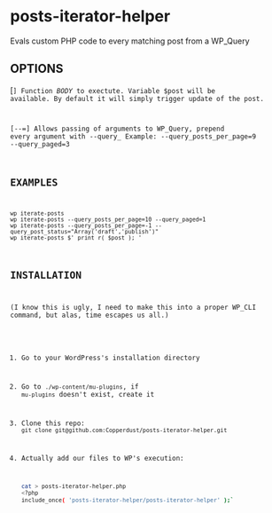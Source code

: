 # posts-iterator-helper

Evals custom PHP code to every matching post from a WP_Query

## OPTIONS
[<code>]
Function *BODY* to exectute. Variable $post will be available. By default it will simply trigger update of the post.

[--<field>=<value>]
Allows passing of arguments to WP_Query, prepend every argument with --query_
Example: --query_posts_per_page=9 --query_paged=3

## EXAMPLES
    wp iterate-posts
    wp iterate-posts --query_posts_per_page=10 --query_paged=1
    wp iterate-posts --query_posts_per_page=-1 --query_post_status="Array('draft','publish')"
    wp iterate-posts $' print_r( $post ); '


## INSTALLATION
(I know this is ugly, I need to make this into a proper WP_CLI command, but alas, time escapes us all.)

1. Go to your WordPress's installation directory
2. Go to `./wp-content/mu-plugins`, if `mu-plugins` doesn't exist, create it
3. Clone this repo: `git clone git@github.com:Copperdust/posts-iterator-helper.git`
4. Actually add our files to WP's execution: 

   ```bash
   cat > posts-iterator-helper.php
   <?php
   include_once( 'posts-iterator-helper/posts-iterator-helper' );`
   
   ```